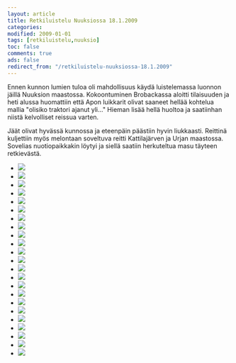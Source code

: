```yaml
--- 
layout: article 
title: Retkiluistelu Nuuksiossa 18.1.2009 
categories: 
modified: 2009-01-01 
tags: [retkiluistelu,nuuksio]
toc: false 
comments: true 
ads: false 
redirect_from: "/retkiluistelu-nuuksiossa-18.1.2009" 
--- 
```


Ennen kunnon lumien tuloa oli mahdollisuus käydä luistelemassa luonnon
jäillä Nuuksion maastossa. Kokoontuminen Brobackassa aloitti tilaisuuden
ja heti alussa huomattiin että Apon luikkarit olivat saaneet hellää
kohtelua mallia "olisiko traktori ajanut yli..." Hieman lisää hellä
huoltoa ja saatiinhan niistä kelvolliset reissua varten.

Jäät olivat hyvässä kunnossa ja eteenpäin päästiin hyvin liukkaasti.
Reittinä kuljettiin myös melontaan soveltuva reitti Kattilajärven ja
Urjan maastossa. Sovelias nuotiopaikkakin löytyi ja siellä saatiin
herkuteltua masu täyteen retkievästä.

<div class="image-gallery">

-   [![](/Media/Default/ImageGalleries/retkiluistelu-nuuksiossa-18.1.2009/Thumbnails/Retkiluistelu%20001.JPG)](/Media/Default/ImageGalleries/retkiluistelu-nuuksiossa-18.1.2009/Retkiluistelu%20001.JPG)
-   [![](/Media/Default/ImageGalleries/retkiluistelu-nuuksiossa-18.1.2009/Thumbnails/Retkiluistelu%20003.JPG)](/Media/Default/ImageGalleries/retkiluistelu-nuuksiossa-18.1.2009/Retkiluistelu%20003.JPG)
-   [![](/Media/Default/ImageGalleries/retkiluistelu-nuuksiossa-18.1.2009/Thumbnails/Retkiluistelu%20004.JPG)](/Media/Default/ImageGalleries/retkiluistelu-nuuksiossa-18.1.2009/Retkiluistelu%20004.JPG)
-   [![](/Media/Default/ImageGalleries/retkiluistelu-nuuksiossa-18.1.2009/Thumbnails/Retkiluistelu%20005.JPG)](/Media/Default/ImageGalleries/retkiluistelu-nuuksiossa-18.1.2009/Retkiluistelu%20005.JPG)
-   [![](/Media/Default/ImageGalleries/retkiluistelu-nuuksiossa-18.1.2009/Thumbnails/Retkiluistelu%20005b.JPG)](/Media/Default/ImageGalleries/retkiluistelu-nuuksiossa-18.1.2009/Retkiluistelu%20005b.JPG)
-   [![](/Media/Default/ImageGalleries/retkiluistelu-nuuksiossa-18.1.2009/Thumbnails/Retkiluistelu%20005c.JPG)](/Media/Default/ImageGalleries/retkiluistelu-nuuksiossa-18.1.2009/Retkiluistelu%20005c.JPG)
-   [![](/Media/Default/ImageGalleries/retkiluistelu-nuuksiossa-18.1.2009/Thumbnails/Retkiluistelu%20005d.JPG)](/Media/Default/ImageGalleries/retkiluistelu-nuuksiossa-18.1.2009/Retkiluistelu%20005d.JPG)
-   [![](/Media/Default/ImageGalleries/retkiluistelu-nuuksiossa-18.1.2009/Thumbnails/Retkiluistelu%20012.JPG)](/Media/Default/ImageGalleries/retkiluistelu-nuuksiossa-18.1.2009/Retkiluistelu%20012.JPG)
-   [![](/Media/Default/ImageGalleries/retkiluistelu-nuuksiossa-18.1.2009/Thumbnails/Retkiluistelu%20013.JPG)](/Media/Default/ImageGalleries/retkiluistelu-nuuksiossa-18.1.2009/Retkiluistelu%20013.JPG)
-   [![](/Media/Default/ImageGalleries/retkiluistelu-nuuksiossa-18.1.2009/Thumbnails/Retkiluistelu%20015.JPG)](/Media/Default/ImageGalleries/retkiluistelu-nuuksiossa-18.1.2009/Retkiluistelu%20015.JPG)
-   [![](/Media/Default/ImageGalleries/retkiluistelu-nuuksiossa-18.1.2009/Thumbnails/Retkiluistelu%20015b.JPG)](/Media/Default/ImageGalleries/retkiluistelu-nuuksiossa-18.1.2009/Retkiluistelu%20015b.JPG)
-   [![](/Media/Default/ImageGalleries/retkiluistelu-nuuksiossa-18.1.2009/Thumbnails/Retkiluistelu%20015c.JPG)](/Media/Default/ImageGalleries/retkiluistelu-nuuksiossa-18.1.2009/Retkiluistelu%20015c.JPG)
-   [![](/Media/Default/ImageGalleries/retkiluistelu-nuuksiossa-18.1.2009/Thumbnails/Retkiluistelu%20015d.JPG)](/Media/Default/ImageGalleries/retkiluistelu-nuuksiossa-18.1.2009/Retkiluistelu%20015d.JPG)
-   [![](/Media/Default/ImageGalleries/retkiluistelu-nuuksiossa-18.1.2009/Thumbnails/Retkiluistelu%20015e.JPG)](/Media/Default/ImageGalleries/retkiluistelu-nuuksiossa-18.1.2009/Retkiluistelu%20015e.JPG)
-   [![](/Media/Default/ImageGalleries/retkiluistelu-nuuksiossa-18.1.2009/Thumbnails/Retkiluistelu%20016.JPG)](/Media/Default/ImageGalleries/retkiluistelu-nuuksiossa-18.1.2009/Retkiluistelu%20016.JPG)
-   [![](/Media/Default/ImageGalleries/retkiluistelu-nuuksiossa-18.1.2009/Thumbnails/Retkiluistelu%20016c.JPG)](/Media/Default/ImageGalleries/retkiluistelu-nuuksiossa-18.1.2009/Retkiluistelu%20016c.JPG)
-   [![](/Media/Default/ImageGalleries/retkiluistelu-nuuksiossa-18.1.2009/Thumbnails/Retkiluistelu%20016d.JPG)](/Media/Default/ImageGalleries/retkiluistelu-nuuksiossa-18.1.2009/Retkiluistelu%20016d.JPG)
-   [![](/Media/Default/ImageGalleries/retkiluistelu-nuuksiossa-18.1.2009/Thumbnails/Retkiluistelu%20017.JPG)](/Media/Default/ImageGalleries/retkiluistelu-nuuksiossa-18.1.2009/Retkiluistelu%20017.JPG)
-   [![](/Media/Default/ImageGalleries/retkiluistelu-nuuksiossa-18.1.2009/Thumbnails/Retkiluistelu%20019.JPG)](/Media/Default/ImageGalleries/retkiluistelu-nuuksiossa-18.1.2009/Retkiluistelu%20019.JPG)
-   [![](/Media/Default/ImageGalleries/retkiluistelu-nuuksiossa-18.1.2009/Thumbnails/Retkiluistelu%20019b.JPG)](/Media/Default/ImageGalleries/retkiluistelu-nuuksiossa-18.1.2009/Retkiluistelu%20019b.JPG)
-   [![](/Media/Default/ImageGalleries/retkiluistelu-nuuksiossa-18.1.2009/Thumbnails/Retkiluistelu%20019c.JPG)](/Media/Default/ImageGalleries/retkiluistelu-nuuksiossa-18.1.2009/Retkiluistelu%20019c.JPG)
-   [![](/Media/Default/ImageGalleries/retkiluistelu-nuuksiossa-18.1.2009/Thumbnails/Retkiluistelu%20020.JPG)](/Media/Default/ImageGalleries/retkiluistelu-nuuksiossa-18.1.2009/Retkiluistelu%20020.JPG)
-   [![](/Media/Default/ImageGalleries/retkiluistelu-nuuksiossa-18.1.2009/Thumbnails/Retkiluistelu%20022.JPG)](/Media/Default/ImageGalleries/retkiluistelu-nuuksiossa-18.1.2009/Retkiluistelu%20022.JPG)

</div>
